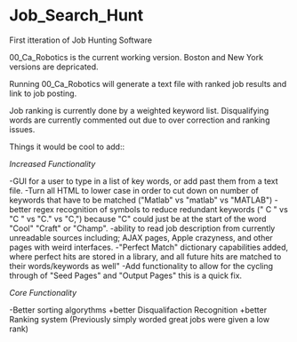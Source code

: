 # Job_Search_Hunt
First itteration of Job Hunting Software

00_Ca_Robotics is the current working version. Boston and New York versions are depricated.

Running 00_Ca_Robotics will generate a text file with ranked job results and link to job posting.

Job ranking is currently done by a weighted keyword list. Disqualifying words are currently commented out due to over correction and ranking issues.


Things it would be cool to add::

*Increased Functionality*

-GUI for a user to type in a list of key words, or add past them from a text file. -Turn all HTML to lower case in order to cut down on number of keywords that have to be matched ("Matlab" vs "matlab" vs "MATLAB") -better regex recognition of symbols to reduce redundant keywords (" C " vs "C " vs  "C." vs "C,") because "C" could just be at the start of the word "Cool" "Craft" or "Champ". -ability to read job description from currently unreadable sources including; AJAX pages, Apple crazyness, and other pages with weird interfaces. -"Perfect Match" dictionary capabilities added, where perfect hits are stored in a library, and all future hits are matched to their words/keywords as well"
-Add functionality to allow for the cycling through of "Seed Pages" and "Output Pages" this is a quick fix.


*Core Functionality*

-Better sorting algorythms
  +better Disqualifaction Recognition
  +better Ranking system (Previously simply worded great jobs were given a low rank)



